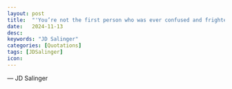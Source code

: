 ```yaml
---
layout: post
title:  "'You’re not the first person who was ever confused and frightened and even sickened by human behavior. You’re by no means alone on that score, you’ll be excited and stimulated to know. Many, many men have been just as troubled morally and spiritually as you are right now. '"
date:   2024-11-13
desc:
keywords: "JD Salinger"
categories: [Quotations]
tags: [JDSalinger]
icon: 
---
```

― JD Salinger
